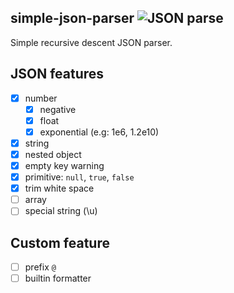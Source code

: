 ## simple-json-parser ![JSON parse](https://github.com/kjj6198/simple-json-parser/workflows/JSON%20parse/badge.svg?branch=master)

Simple recursive descent JSON parser.

## JSON features

- [x] number
  - [x] negative 
  - [x] float
  - [x] exponential (e.g: 1e6, 1.2e10)
- [x] string
- [x] nested object
- [x] empty key warning
- [x] primitive: `null`, `true`, `false`
- [x] trim white space 
- [ ] array
- [ ] special string (\u)

## Custom feature

- [ ] prefix `@`
- [ ] builtin formatter

